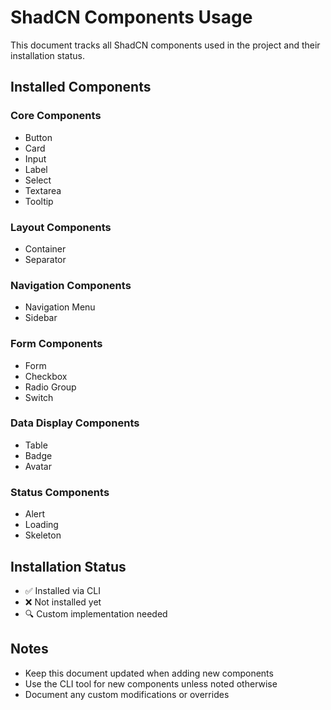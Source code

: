 # ShadCN Components Usage

This document tracks all ShadCN components used in the project and their installation status.

## Installed Components

### Core Components
- Button
- Card
- Input
- Label
- Select
- Textarea
- Tooltip

### Layout Components
- Container
- Separator

### Navigation Components
- Navigation Menu
- Sidebar

### Form Components
- Form
- Checkbox
- Radio Group
- Switch

### Data Display Components
- Table
- Badge
- Avatar

### Status Components
- Alert
- Loading
- Skeleton

## Installation Status
- ✅ Installed via CLI
- ❌ Not installed yet
- 🔍 Custom implementation needed

## Notes
- Keep this document updated when adding new components
- Use the CLI tool for new components unless noted otherwise
- Document any custom modifications or overrides
